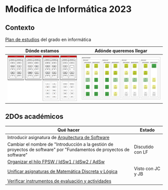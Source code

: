 #  Modifica de Informática 2023

## Contexto

[Plan de estudios](https://www.uneatlantico.es/escuela-politecnica-superior/estudios-grado-oficial-en-ingenieria-informatica) del grado en informática

|Dónde estamos|Adónde queremos llegar|
|-|-|
![](./images/mapaGradoInformatica.png)|![](/images/modelosUML/malla.svg)

## 2DOs académicos

|Qué hacer|Estado|
|-|-|
Introducir asignatura de [Arquitectura de Software](./AdSw.md)|
Cambiar el nombre de "Introducción a la gestión de proyectos de software" por "Fundamentos de proyectos de software"|Discutido con LF
[Organizar el hilo FPSW / IdSw1 / IdSw2 / AdSw](./organizarHilo.md)|
[Unificar asignaturas de Matemática Discreta y Lógica](./unificarMDisLog.md)|Visto con JC y JB
[Verificar instrumentos de evaluación y actividades](./evaluacionesInformatica.md)|
